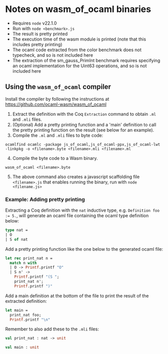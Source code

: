 # Notes on wasm_of_ocaml binaries

- Requires `node` v22.1.0
- Run with `node <benchmark>.js`
- The result is pretty printed
- The execution time of the wasm module is printed (note that this includes pretty printing)
- The ocaml code extracted from the color benchmark does not typecheck, and so is not included here
- The extraction of the sm_gauss_PrimInt benchmark requires specifying an ocaml implementation for the Uint63 operations, and so is not included here

## Using the `wasm_of_ocaml` compiler

Install the compiler by following the instructions at <https://github.com/ocaml-wasm/wasm_of_ocaml>

1. Extract the definition with the Coq `Extraction` command to obtain `.ml` and `.mli` files.
2. (Optional) Add a pretty printing function and a 'main' definition to call the pretty printing function on the result (see below for an example).
3. Compile the `.ml` and `.mli` files to byte code:
 ```
 ocamlfind ocamlc -package js_of_ocaml,js_of_ocaml-ppx,js_of_ocaml-lwt -linkpkg -o <filename>.byte <filename>.mli <filename>.ml
 ```
4. Compile the byte code to a Wasm binary.
 ```
 wasm_of_ocaml <filename>.byte
 ```
5. The above command also creates a javascript scaffolding file `<filename>.js` that enables running the binary, run with `node <filename.js>`

### Example: Adding pretty printing

Extracting a Coq definition with the `nat` inductive type, e.g. `Definition foo := 5.`, will generate an ocaml file containing the ocaml type definition below:
``` ocaml
type nat =
| O
| S of nat
```

Add a pretty printing function like the one below to the generated ocaml file:
``` ocaml
let rec print_nat n =
  match n with
  | O -> Printf.printf "O"
  | S n' ->
    Printf.printf "(S ";
    print_nat n';
    Printf.printf ")"
```

Add a main definition at the bottom of the file to print the result of the extracted definition:
``` ocaml
let main =
  print_nat foo;
  Printf.printf "\n"
```

Remember to also add these to the `.mli` files:
``` ocaml
val print_nat : nat -> unit

val main : unit
```
